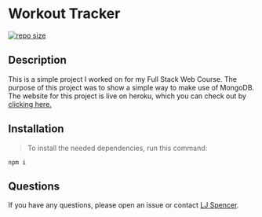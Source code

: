 # Workout Tracker

[![repo size](https://img.shields.io/github/repo-size/hockeyduck3/Workout-Tracker)](https://github.com/hockeyduck3/Workout-Tracker)

## Description

This is a simple project I worked on for my Full Stack Web Course. The purpose of this project was to show a simple way to make use of MongoDB. The website for this project is live on heroku, which you can check out by [clicking here.](https://simple-fitness-tracker.herokuapp.com/)

## Installation

>To install the needed dependencies, run this command:

```
npm i
```

## Questions

If you have any questions, please open an issue or contact [LJ Spencer](https://github.com/hockeyduck3).
